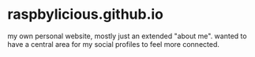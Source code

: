 # raspbylicious.github.io

my own personal website, mostly just an extended "about me". wanted to have a central area for my social profiles to feel more connected.
